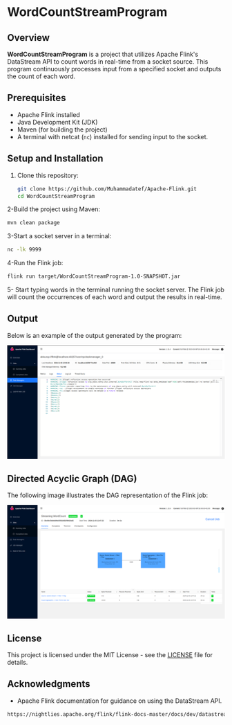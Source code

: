 # WordCountStreamProgram

## Overview
**WordCountStreamProgram** is a project that utilizes Apache Flink's DataStream API to count words in real-time from a socket source. This program continuously processes input from a specified socket and outputs the count of each word.

## Prerequisites
- Apache Flink installed
- Java Development Kit (JDK)
- Maven (for building the project)
- A terminal with netcat (`nc`) installed for sending input to the socket.



## Setup and Installation
1. Clone this repository:
   ```bash
   git clone https://github.com/Muhammadatef/Apache-Flink.git
   cd WordCountStreamProgram
    ```

2-Build the project using Maven:
```bash
mvn clean package
```

3-Start a socket server in a terminal:
```bash
nc -lk 9999
```
4-Run the Flink job:
```bash
flink run target/WordCountStreamProgram-1.0-SNAPSHOT.jar
```
5- Start typing words in the terminal running the socket server. The Flink job will count the occurrences of each word and output the results in real-time.


## Output

Below is an example of the output generated by the program:

![Output Example](images/Output.png)

## Directed Acyclic Graph (DAG)

The following image illustrates the DAG representation of the Flink job:

![DAG Example](images/dag.png)

## License

This project is licensed under the MIT License - see the [LICENSE](LICENSE) file for details.

## Acknowledgments

- Apache Flink documentation for guidance on using the DataStream API.
```bash
https://nightlies.apache.org/flink/flink-docs-master/docs/dev/datastream/overview/
```
